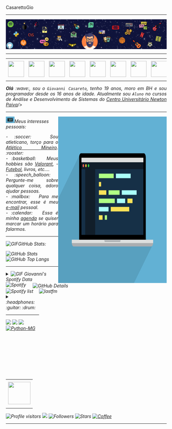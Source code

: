 CasarettoGio<!--- Olá, esse é meu readme, fique à vontade para utilizá-lo como quiser! --> 

-----

<div>
<img align="center" alt="Header" src="https://github.com/GiovanniCLC/GiovanniCLC/blob/main/img/cabecalho_github.png"/>
</div>

-----

<div align="center">
<table>
<tr>
 <td align="center" colspan="11"></td>
</tr> 
<tr>
<td><a href="https://github.com/giovanniclc" target="_blank"><img src="https://github.com/joaopauloaramuni/joaopauloaramuni/blob/main/img/github5.png?raw=true" width="50px" height="50px"/></a>
</td>
<td><a href="https://replit.com/@giovanni_clc"><img src="https://github.com/joaopauloaramuni/joaopauloaramuni/blob/main/img/replit3.svg?raw=true" width="50px" height="50px"/></a>
</td>
<td><a href="mailto:giovannicasaretto10@gmail.com" target="_blank"><img src="https://github.com/joaopauloaramuni/joaopauloaramuni/blob/main/img/gmail3.png?raw=true" width="50px" height="50px"/></a>
</td>
<td><a href="https://wa.me/5531980402103" target="_blank"><img src="https://github.com/joaopauloaramuni/joaopauloaramuni/blob/main/img/wpp2.png?raw=true" width="50px" height="50px"/></a>
</td>
<td><a href="https://www.instagram.com/giovanni_c.l.c/" target="_blank"><img src="https://github.com/joaopauloaramuni/joaopauloaramuni/blob/main/img/insta2.png?raw=true" width="50px" height="50px"/></a>
</td>
<td><a href="https://www.linkedin.com/in/giovanni-casaretto-32630624b/" target="_blank"><img src="https://github.com/joaopauloaramuni/joaopauloaramuni/blob/main/img/linkedin2.png?raw=true" width="50px" height="50px"/></a>
</td>
<td><a href="http://lattes.cnpq.br/1208427665892059" target="_blank"><img src="https://github.com/joaopauloaramuni/joaopauloaramuni/blob/main/img/lattes2.png?raw=true" width="50px" height="50px"/></a>
</td>
<!--<td><a href="https://slack.com/app_redirect?channel=UVD9N6VCL"><img src="https://github.com/joaopauloaramuni/joaopauloaramuni/blob/main/img/slack.png?raw=true" width="50px" height="50px"/></a>
</td>-->
<td><a href="https://discordapp.com/users/959151773728251914" target="_blank"><img src="https://github.com/joaopauloaramuni/joaopauloaramuni/blob/main/img/discord2.png?raw=true" width="50px" height="50px"/></a>
</td>
<td><a href="" target="_blank"><img src="https://github.com/joaopauloaramuni/joaopauloaramuni/blob/main/img/skoob2.png?raw=true" width="50px" height="50px"/></a>
</td>
<td><a href="" target="_blank"><img src="https://github.com/joaopauloaramuni/joaopauloaramuni/blob/main/img/scholar2.png?raw=true" width="50px" height="50px"/></a>
</td>
<td><a href="" target="_blank"><img src="https://github.com/joaopauloaramuni/joaopauloaramuni/blob/main/img/calendar2.png?raw=true" width="50px" height="50px"/></a>
</td>
</tr>
<tr>
 <td align="center" colspan="11"></td>
</tr> 
</table>

</div>
<div align="justify">
<i><b>Olá</b> :wave:, sou o <code>Giovanni Casareto</code>, tenho 19 anos, moro em BH e sou programador desde os 16 anos de idade. Atualmente sou <code>Aluno</code> no cursos de Análise e Desenvolvimento de Sistemas do <a href="https://newtonpaiva.br/" target="_blank">Centro Universitário Newton Paiva</a>/>
</div>
 
-----

<div>
<div>
<img align="right" alt="GIF" src="https://github.com/GiovanniCLC/GiovanniCLC/blob/main/img/gif_codigos.gif" width="340px" height="520px"/>
</div>

<img height="20" alt="GIF" src="https://github.com/GiovanniCLC/GiovanniCLC/blob/main/img/gif_codigos.gif"/>Meus interesses pessoais:

<div align="justify">
<p> 
- :soccer: &nbsp; Sou atleticano, torço para o <a href="https://www.arenamrv.com.br/" target="_blank">Atlético Mineiro</a>. 
 :rooster:<br />
- :basketball: &nbsp; Meus hobbies são <a href="https://playvalorant.com/pt-br/?gad_source=1&gclid=EAIaIQobChMIrPj0m6KOhgMVNAytBh05Rg6sEAAYASAAEgIvi_D_BwE&gclsrc=aw.ds" target="_blank">Valorant</a>, 
- <a href="" target="_blank">Futebol</a>, livros, etc....<br />
- :speech_balloon: &nbsp; Pergunte-me sobre qualquer coisa, adoro ajudar pessoas.<br />
- :mailbox: &nbsp; Para me encontrar, esse é meu <a href="mailto:giovannicasaretto10@gmail.com" target="_blank">e-mail</a> pessoal.<br />
- :calendar: &nbsp; 
 <!-->Essa é minha <a href="https://calendly.com/aramuni/30min" target="_blank">agenda</a> se quiser marcar um horário para falarmos.<br /></-->
</p>
</div>
</div>

-----

<img height="20" alt="GIF" src="https://github.com/joaopauloaramuni/joaopauloaramuni/blob/main/img/graphic.gif?raw=true"/>GitHub Stats:

<div>
<img align="right" alt="GitHub Details" width="420px" src="http://github-profile-summary-cards.vercel.app/api/cards/profile-details?username=GiovanniCLC&theme=github_dark"/>
<!--- <img alt="GitHub Commits" width="200px" src="http://github-profile-summary-cards.vercel.app/api/cards/productive-time?username=GiovanniCLC&theme=github_dark"/> -->
<img alt="GitHub Stats" width="200px" src="http://github-profile-summary-cards.vercel.app/api/cards/stats?username=GiovanniCLC&theme=github_dark"/>
<img alt="GitHub Top Langs" width="200px" src="http://github-profile-summary-cards.vercel.app/api/cards/repos-per-language?username=GiovanniCLC&theme=github_dark"/>
</div>

-----

<div>
<div>
<details>
<summary><img height="20" alt="GIF" src="https://github.com/joaopauloaramuni/joaopauloaramuni/blob/main/img/spotify.gif?raw=true"/> Giovanni's Spotify Data</summary>
<img src="https://data-card-for-spotify.herokuapp.com/api/card?user_id=213lega5xjcqwibo3pbrdohfa" alt="Data Card for Spotify">
</details>
</div>
<div>
<!-- <a href="https://twitter.com/joaoaramuni" target="_blank"><img align="right" width="400px" height="270px" alt="tweets" src="https://github-readme-twitter.gazf.vercel.app/api?id=joaoaramuni"/></a> -->
<a href="https://www.last.fm/pt/user/CasarettoGio" target="_blank"><img align="right" width="400px" height="270px" alt="lastfm" src="https://lastfm-recently-played.vercel.app/api?user=CasarettoGio&width=400"/></a>
</div>
<div>
<img alt="Spotify" width="200px" height="270px" src="https://spotify-github-profile.vercel.app/api/view?uid=213lega5xjcqwibo3pbrdohfa&cover_image=true&theme=default"/> &nbsp; &nbsp; 
<img alt="Spotify list" width="200px" height="270px" src="https://spotify-recently-played-readme.vercel.app/api?user=213lega5xjcqwibo3pbrdohfa&count=10"/>
</div>
<div>
<details>
<summary>:headphones: :guitar: :drum:</summary>

[Charlie Brown Jr. - Céu Azul Ao Vivo - Chegou Quem Faltava](https://github.com/joaopauloaramuni/joaopauloaramuni/assets/58268075/c6568311-54c8-4c00-aced-26aacd69f8a1)

</details>
</div>
</div>

-----

<div>
<table align="right">
<tr>
 <td align="center" colspan="1"></td>
</tr> 
<tr>
<td><a href="https://pythonmg.github.io/" target="_blank"><img src="https://github.com/joaopauloaramuni/joaopauloaramuni/blob/main/img/pythonmg.png?raw=true" width="70px" height="70px"/></a></td>
</tr>
<tr>
 <td align="center" colspan="1"></td>
</tr> 
</table>
<img src="https://img.shields.io/badge/Python-Expert-blue?logo=Python"/>
<img src="https://img.shields.io/badge/Java-Expert-blue"/>
<img src="https://img.shields.io/badge/C-Enthusiast-blue"/>
<!-- <img src="https://img.shields.io/badge/TDD-Advocate-blue"/> -->
<!-- <img src="https://img.shields.io/badge/Clean%20Code-Evangelist-blue"/> -->
<!-- <img src="https://img.shields.io/badge/Open%20Source-Lover-blue?logo=opensourceinitiative"/>
<br /> -->
<!-- <img src="https://img.shields.io/badge/Flask-Dev-blue?logo=Flask"/> -->
<!-- <img src="https://img.shields.io/badge/FastAPI-Dev-blue?logo=FastAPI"/> -->
<!--  <img src="https://img.shields.io/badge/JavaScript-Dev-blue?logo=javascript"/> -->
<!--  <img src="https://img.shields.io/badge/Node.js-Dev-blue?logo=Node.js"/> -->
<!--  <img src="https://img.shields.io/badge/Next.js-Dev-blue?logo=Next.js"/> -->
<!-- <img src="https://img.shields.io/badge/AWS-Dev-blue?logo=amazonaws"/> -->
<!--  <img src="https://img.shields.io/badge/Docker-Dev-blue?logo=docker"/> -->
<!--  <img src="https://img.shields.io/badge/Grafana-Dev-blue?logo=grafana"/> -->
<!-- <img src="https://img.shields.io/badge/New%20Relic-Dev-blue?logo=newrelic"/> -->
<a href="https://github.com/pythonmg" target="_blank"><img alt="Python-MG" src="https://img.shields.io/badge/Siga%20a%20comunidade%20mineira%20de%20python%3A-Python--MG-blue?logo=Python"/></a>
<!--  <img src="https://img.shields.io/badge/OS-macOS-informational?logo=apple&logoColor=white"/> -->
<!-- <img src="https://img.shields.io/badge/OS-Linux-informational?logo=linux&logoColor=white"/> -->
<br />
<img alt="Profile visitors" src="https://komarev.com/ghpvc/?username=GiovanniCLC"/>
<!--  <img alt="Forks" src="https://img.shields.io/github/forks/joaopauloaramuni/joaopauloaramuni?logo=git"/> -->
<a href="https://stars.github.com/nominate/" target="_blank"><img src="https://img.shields.io/static/v1?label=%F0%9F%8C%9F&message=If%20useful&color=blue"/></a>
<!--  <img alt="Lines of code" src="https://img.shields.io/badge/Somando--se%20os%20reposit%C3%B3rios%3A-%2B100%20mil%20linhas%20de%20c%C3%B3digo%20compartilhadas-blue?logo=GitHub"/>
<br /> -->
<img alt="Followers" src="https://img.shields.io/github/followers/GiovanniCLC?style=social"/>
<img alt="Stars" src="https://img.shields.io/github/stars/GiovanniCLC?style=social"/>
<a href="https://github.com/joaopauloaramuni/joaopauloaramuni/blob/main/img/pix10.png?raw=true" target="_blank"><img alt="Coffee" src="https://img.shields.io/badge/Buy%20me%20a%20coffee-white?logo=buymeacoffee&logoColor=black"/></a>
</div>

-----
